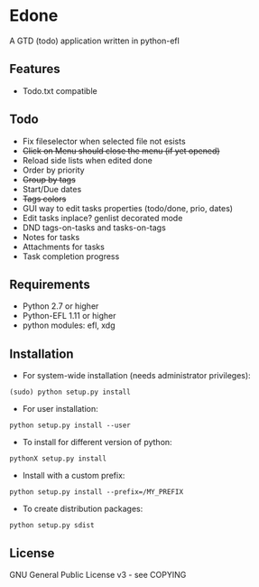 
Edone
=====

A GTD (todo) application written in python-efl

## Features ##

* Todo.txt compatible

## Todo ##
* Fix fileselector when selected file not esists
* ~~Click on Menu should close the menu (if yet opened)~~
* Reload side lists when edited done
* Order by priority
* ~~Group by tags~~
* Start/Due dates
* ~~Tags colors~~
* GUI way to edit tasks properties (todo/done, prio, dates)
* Edit tasks inplace? genlist decorated mode
* DND tags-on-tasks and tasks-on-tags
* Notes for tasks
* Attachments for tasks
* Task completion progress

## Requirements ##

* Python 2.7 or higher
* Python-EFL 1.11 or higher
* python modules: efl, xdg


## Installation ##

* For system-wide installation (needs administrator privileges):

 `(sudo) python setup.py install`

* For user installation:

 `python setup.py install --user`

* To install for different version of python:

 `pythonX setup.py install`

* Install with a custom prefix:

 `python setup.py install --prefix=/MY_PREFIX`

* To create distribution packages:

 `python setup.py sdist`


## License ##

GNU General Public License v3 - see COPYING
